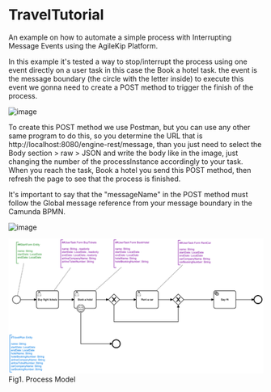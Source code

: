 # TravelTutorial

An example on how to automate a simple process with Interrupting Message Events using the AgileKip Platform.

In this example it's tested a way to stop/interrupt the process using one event directly on a user task in this case the Book a hotel task. the event is the message boundary (the circle with the letter inside) 
to execute this event we gonna need to create a POST method to trigger the finish of the process.

![image](https://user-images.githubusercontent.com/74799845/222720648-b8618118-9d5d-4359-9ef9-be6155b15bbc.png)

To create this POST method we use Postman, but you can use any other same program to do this, so you determine the URL that is http://localhost:8080/engine-rest/message, than you just need to select the Body section > raw > JSON and write the body like in the image, just changing the number of the processInstance accordingly to your task. When you reach the task, Book a hotel you send this POST method, then refresh the page to see that the process is finished.

It's important to say that the "messageName" in the POST method must follow the Global message reference from your message boundary in the Camunda BPMN.

![image](https://user-images.githubusercontent.com/74799845/222729033-6b2e007c-891c-408c-b0c7-59ba17654879.png)

![Model](/MODELS/travel-EVENTMSG/travel_EVENTMSG.png)
Fig1. Process Model
